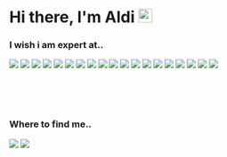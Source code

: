 <div align="left">
   <h1>Hi there, I'm Aldi <img src="https://media.giphy.com/media/hvRJCLFzcasrR4ia7z/giphy.gif" width="25px"> </h1>
</div>

<h3>I wish i am expert at..</h3>
<p>
  <img src=https://img.shields.io/badge/JavaScript-F7DF1E?style=for-the-badge&logo=JavaScript&logoColor=white />
  <img src=https://img.shields.io/badge/Node.js-43853D?style=for-the-badge&logo=node.js&logoColor=white />
  <img src=https://img.shields.io/badge/Sass-CC6699?style=for-the-badge&logo=sass&logoColor=white />
  <img src=https://img.shields.io/badge/Go-00ADD8?style=for-the-badge&logo=go&logoColor=white />
  <img src=https://img.shields.io/badge/Ruby-CC342D?style=for-the-badge&logo=ruby&logoColor=white />
  <img src=https://img.shields.io/badge/Vue.js-35495E?style=for-the-badge&logo=vue.js&logoColor=4FC08D />
  <img src=https://img.shields.io/badge/Tailwind_CSS-38B2AC?style=for-the-badge&logo=tailwind-css&logoColor=white />
  <img src=https://img.shields.io/badge/Ruby_on_Rails-CC0000?style=for-the-badge&logo=ruby-on-rails&logoColor=white />
  <img src=https://img.shields.io/badge/MySQL-00000F?style=for-the-badge&logo=mysql&logoColor=white />
  <img src=https://img.shields.io/badge/PostgreSQL-316192?style=for-the-badge&logo=postgresql&logoColor=white />
  <img src=https://img.shields.io/badge/MongoDB-4EA94B?style=for-the-badge&logo=mongodb&logoColor=white />
  <img src=https://img.shields.io/badge/Netlify-00C7B7?style=for-the-badge&logo=netlify&logoColor=white />
  <img src=https://img.shields.io/badge/Heroku-430098?style=for-the-badge&logo=heroku&logoColor=white />
  <img src=https://img.shields.io/badge/sequelize-323330?style=for-the-badge&logo=sequelize&logoColor=blue />
  <img src=https://img.shields.io/badge/Jest-323330?style=for-the-badge&logo=Jest&logoColor=white />
  <img src=https://img.shields.io/badge/redis-%23DD0031.svg?&style=for-the-badge&logo=redis&logoColor=white />
  <img src=https://img.shields.io/badge/docker-%230db7ed.svg?style=for-the-badge&logo=docker&logoColor=white />
  <img src=https://img.shields.io/badge/Insomnia-4000BF?logo=insomnia&logoColor=white&style=for-the-badge />
  <img src=https://img.shields.io/badge/Apache%20Kafka-000?style=for-the-badge&logo=apachekafka />
</p>
<br/><br/><br/>
<h3>Where to find me..</h3>
<p>
  <a href="https://id.linkedin.com/in/aldi-nofrizal-02075912a" target="_blank"><img src=https://img.shields.io/badge/linkedin-%230077B5.svg?style=for-the-badge&logo=linkedin&logoColor=white /></a>
  <a href="https://medium.com/@aldinofrizal" target="_blank"><img src=https://img.shields.io/badge/Medium-12100E?style=for-the-badge&logo=medium&logoColor=white /></a>
</p>


<!---
bumpaheyho/bumpaheyho is a ✨ special ✨ repository because its `README.md` (this file) appears on your GitHub profile.
You can click the Preview link to take a look at your changes.
--->
